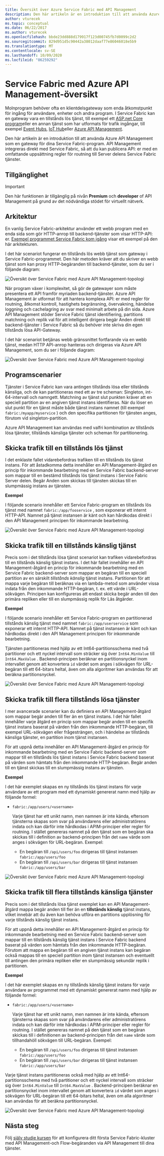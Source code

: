 ```yaml
---
title: Översikt över Azure Service Fabric med API Management
description: Den här artikeln är en introduktion till att använda Azure API Management som en gateway för dina Service Fabric-program.
author: vturecek
ms.topic: conceptual
ms.date: 06/22/2017
ms.author: vturecek
ms.openlocfilehash: bbde23dd888d179917f123d00745fb7d0099c2d2
ms.sourcegitcommit: 829d951d5c90442a38012daaf77e86046018e5b9
ms.translationtype: MT
ms.contentlocale: sv-SE
ms.lasthandoff: 10/09/2020
ms.locfileid: "86259292"
---
```

# <a name="service-fabric-with-azure-api-management-overview"></a>Service Fabric med Azure API Management-översikt

Molnprogram behöver ofta en klientdelsgateway som enda åtkomstpunkt för ingång för användare, enheter och andra program. I Service Fabric kan en gateway vara en tillstånds lös tjänst, till exempel ett [ASP.net Core program](service-fabric-reliable-services-communication-aspnetcore.md)eller en annan tjänst som har utformats för trafik ingångar, till exempel [Event Hubs](../event-hubs/index.yml), [IoT Hub](../iot-hub/index.yml)eller [Azure API Management](../api-management/index.yml).

Den här artikeln är en introduktion till att använda Azure API Management som en gateway för dina Service Fabric-program. API Management integreras direkt med Service Fabric, så att du kan publicera API: er med en omfattande uppsättning regler för routning till Server delens Service Fabric tjänster.

## <a name="availability"></a>Tillgänglighet

> [!IMPORTANT]
> Den här funktionen är tillgänglig på nivån **Premium** och **developer** of API Management på grund av det nödvändiga stödet för virtuellt nätverk.

## <a name="architecture"></a>Arkitektur

En vanlig Service Fabric-arkitektur använder ett webb program med en enda sida som gör HTTP-anrop till backend-tjänster som visar HTTP-API: er. [Exempel programmet Service Fabric kom igång](https://github.com/Azure-Samples/service-fabric-dotnet-getting-started) visar ett exempel på den här arkitekturen.

I det här scenariot fungerar en tillstånds lös webb tjänst som gateway i Service Fabric-programmet. Den här metoden kräver att du skriver en webb tjänst som kan proxy HTTP-begäranden till backend-tjänster, som du ser i följande diagram:

![Översikt över Service Fabric med Azure API Management-topologi][sf-web-app-stateless-gateway]

När program växer i komplexitet, så gör de gatewayer som måste presentera ett API framför myriaden backend-tjänster. Azure API Management är utformat för att hantera komplexa API: er med regler för routning, åtkomst kontroll, hastighets begränsning, övervakning, händelse loggning och cachelagring av svar med minimalt arbete på din sida. Azure API Management stöder Service Fabric tjänst identifiering, partitions matchning och replik val för att intelligent dirigera begär Anden direkt till backend-tjänster i Service Fabric så du behöver inte skriva din egen tillstånds lösa API-Gateway. 

I det här scenariot betjänas webb gränssnittet fortfarande via en webb tjänst, medan HTTP API-anrop hanteras och dirigeras via Azure API Management, som du ser i följande diagram:

![Översikt över Service Fabric med Azure API Management-topologi][sf-apim-web-app]

## <a name="application-scenarios"></a>Programscenarier

Tjänster i Service Fabric kan vara antingen tillstånds lösa eller tillstånds känsliga, och de kan partitioneras med ett av tre scheman: Singleton, int-64-intervall och namngett. Matchning av tjänst slut punkten kräver att en speciell partition av en angiven tjänst instans identifieras. När du löser en slut punkt för en tjänst måste både tjänst instans namnet (till exempel `fabric:/myapp/myservice` ) och den specifika partitionen för tjänsten anges, förutom vid singleton-partition.

Azure API Management kan användas med valfri kombination av tillstånds lösa tjänster, tillstånds känsliga tjänster och scheman för partitionering.

## <a name="send-traffic-to-a-stateless-service"></a>Skicka trafik till en tillstånds lös tjänst

I det enklaste fallet vidarebefordras trafiken till en tillstånds lös tjänst instans. För att åstadkomma detta innehåller en API Management-åtgärd en princip för inkommande bearbetning med en Service Fabric backend-server som mappar till en bestämd tillstånds lös tjänst instans i Service Fabric Server delen. Begär Anden som skickas till tjänsten skickas till en slumpmässig instans av tjänsten.

**Exempel**

I följande scenario innehåller ett Service Fabric-program en tillstånds lös tjänst med namnet `fabric:/app/fooservice` , som exponerar ett internt HTTP-API. Namnet på tjänst instansen är känt och kan hårdkodas direkt i den API Management principen för inkommande bearbetning. 

![Översikt över Service Fabric med Azure API Management-topologi][sf-apim-static-stateless]

## <a name="send-traffic-to-a-stateful-service"></a>Skicka trafik till en tillstånds känslig tjänst

Precis som i det tillstånds lösa tjänst scenariot kan trafiken vidarebefordras till en tillstånds känslig tjänst instans. I det här fallet innehåller en API Management-åtgärd en princip för inkommande bearbetning med en Service Fabric backend-server som mappar en begäran till en speciell partition av en särskilt *tillstånds känslig* tjänst instans. Partitionen för att mappa varje begäran till beräknas via en lambda-metod som använder vissa indata från den inkommande HTTP-begäran, t. ex. ett värde i URL-sökvägen. Principen kan konfigureras att endast skicka begär anden till den primära repliken eller till en slumpmässig replik för Läs åtgärder.

**Exempel**

I följande scenario innehåller ett Service Fabric-program en partitionerad tillstånds känslig tjänst med namnet `fabric:/app/userservice` som exponerar ett internt HTTP-API. Namnet på tjänst instansen är känt och kan hårdkodas direkt i den API Management principen för inkommande bearbetning.  

Tjänsten partitioneras med hjälp av ett Int64-partitionsschema med två partitioner och ett nyckel intervall som sträcker sig över `Int64.MinValue` till `Int64.MaxValue` . Backend-principen beräknar en partitionsnyckel inom intervallet genom att konvertera `id` värdet som anges i sökvägen för URL-begäran till ett 64-bitars heltal, även om alla algoritmer kan användas för att beräkna partitionsnyckel. 

![Översikt över Service Fabric med Azure API Management-topologi][sf-apim-static-stateful]

## <a name="send-traffic-to-multiple-stateless-services"></a>Skicka trafik till flera tillstånds lösa tjänster

I mer avancerade scenarier kan du definiera en API Management-åtgärd som mappar begär anden till fler än en tjänst instans. I det här fallet innehåller varje åtgärd en princip som mappar begär anden till en specifik tjänst instans baserat på värden från den inkommande HTTP-begäran, till exempel URL-sökvägen eller frågesträngen, och i händelse av tillstånds känsliga tjänster, en partition inom tjänst instansen.

För att uppnå detta innehåller en API Management-åtgärd en princip för inkommande bearbetning med en Service Fabric backend-server som mappar till en tillstånds lös tjänst instans i Service Fabric backend baserat på värden som hämtats från den inkommande HTTP-begäran. Begär anden till en tjänst skickas till en slumpmässig instans av tjänsten.

**Exempel**

I det här exemplet skapas en ny tillstånds lös tjänst instans för varje användare av ett program med ett dynamiskt genererat namn med hjälp av följande formel:

- `fabric:/app/users/<username>`

  Varje tjänst har ett unikt namn, men namnen är inte kända, eftersom tjänsterna skapas som svar på användarens eller administratörens indata och kan därför inte hårdkodas i APIM-principer eller regler för routning. I stället genereras namnet på den tjänst som en begäran ska skickas till i definition av backend-principen från det `name` värde som anges i sökvägen för URL-begäran. Exempel:

  - En begäran till `/api/users/foo` dirigeras till tjänst instansen `fabric:/app/users/foo`
  - En begäran till `/api/users/bar` dirigeras till tjänst instansen `fabric:/app/users/bar`

![Översikt över Service Fabric med Azure API Management-topologi][sf-apim-dynamic-stateless]

## <a name="send-traffic-to-multiple-stateful-services"></a>Skicka trafik till flera tillstånds känsliga tjänster

Precis som i det tillstånds lösa tjänst exemplet kan en API Management-åtgärd mappa begär anden till fler än en **tillstånds känslig** tjänst instans, vilket innebär att du även kan behöva utföra en partitions upplösning för varje tillstånds känslig tjänst instans.

För att uppnå detta innehåller en API Management-åtgärd en princip för inkommande bearbetning med en Service Fabric backend-server som mappar till en tillstånds känslig tjänst instans i Service Fabric backend baserat på värden som hämtats från den inkommande HTTP-begäran. Förutom att mappa en begäran till en angiven tjänst instans kan begäran också mappas till en speciell partition inom tjänst instansen och eventuellt till antingen den primära repliken eller en slumpmässig sekundär replik i partitionen.

**Exempel**

I det här exemplet skapas en ny tillstånds känslig tjänst instans för varje användare av programmet med ett dynamiskt genererat namn med hjälp av följande formel:

- `fabric:/app/users/<username>`

  Varje tjänst har ett unikt namn, men namnen är inte kända, eftersom tjänsterna skapas som svar på användarens eller administratörens indata och kan därför inte hårdkodas i APIM-principer eller regler för routning. I stället genereras namnet på den tjänst som en begäran skickas till i definitionen av backend-principen från det `name` värde som tillhandahöll sökvägen till URL-begäran. Exempel:

  - En begäran till `/api/users/foo` dirigeras till tjänst instansen `fabric:/app/users/foo`
  - En begäran till `/api/users/bar` dirigeras till tjänst instansen `fabric:/app/users/bar`

Varje tjänst instans partitioneras också med hjälp av ett Int64-partitionsschema med två partitioner och ett nyckel intervall som sträcker sig över `Int64.MinValue` till `Int64.MaxValue` . Backend-principen beräknar en partitionsnyckel inom intervallet genom att konvertera `id` värdet som anges i sökvägen för URL-begäran till ett 64-bitars heltal, även om alla algoritmer kan användas för att beräkna partitionsnyckel. 

![Översikt över Service Fabric med Azure API Management-topologi][sf-apim-dynamic-stateful]

## <a name="next-steps"></a>Nästa steg

Följ [själv studie kursen](service-fabric-tutorial-deploy-api-management.md) för att konfigurera ditt första Service Fabric-kluster med API Management-och Flow-begäranden via API Management till dina tjänster.

<!-- links -->

<!-- pics -->
[sf-apim-web-app]: ./media/service-fabric-api-management-overview/sf-apim-web-app.png
[sf-web-app-stateless-gateway]: ./media/service-fabric-api-management-overview/sf-web-app-stateless-gateway.png
[sf-apim-static-stateless]: ./media/service-fabric-api-management-overview/sf-apim-static-stateless.png
[sf-apim-static-stateful]: ./media/service-fabric-api-management-overview/sf-apim-static-stateful.png
[sf-apim-dynamic-stateless]: ./media/service-fabric-api-management-overview/sf-apim-dynamic-stateless.png
[sf-apim-dynamic-stateful]: ./media/service-fabric-api-management-overview/sf-apim-dynamic-stateful.png
